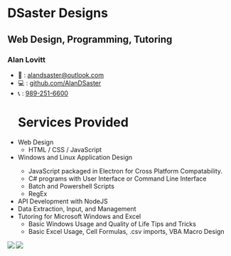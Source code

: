 <h1>DSaster Designs</h1>
<h2>Web Design, Programming, Tutoring</h2>
<h3>Alan Lovitt</h3>
<div>
	<ul>
		<li>
			📧 : <a href='mailto:alandsaster@outlook.com'>alandsaster@outlook.com</a>
		</li class='noselect'>
		<li class='noselect'>
			💻 : <a href='github.com/AlanDSaster'>github.com/AlanDSaster</a>
		</li>
		<li class='noselect'>
			📞 : <a href='tel:9892516600'>989-251-6600</a>
		</li>
	</ul>
</div>
<div id='card-back' class='scale-content-to-fit'>
	<div id='card-back-text'>
		<ul>
			<h1>Services Provided</h1>
			<li>
				Web Design
				<ul>
					<li>
						HTML / CSS / JavaScript
					</li>
				</ul>
			</li>
			<li>
				<div>
					Windows and Linux Application Design
					<ul>
						<li>
							JavaScript packaged in Electron for Cross Platform Compatability.
						</li>
						<li>
							C# programs with User Interface or Command Line Interface
						</li>
						<li>
							Batch and Powershell Scripts
						</li>
						<li>
							RegEx
						</li>
					</ul>
				</div>
			</li>
			<li>
				API Development with NodeJS
			</li>
			<li>
				Data Extraction, Input, and Management
			</li>
			<li>
				Tutoring for Microsoft Windows and Excel
				<ul>
					<li>
						Basic Windows Usage and Quality of Life Tips and Tricks
					</li>
					<li>
						Basic Excel Usage, Cell Formulas, .csv imports, VBA Macro Design
					</li>
				</ul>
			</li>
		</ul>
	</div>
</div>
<div>
	<a href=https://github.com/anuraghazra/github-readme-stats><img align=left src=https://github-readme-stats.vercel.app/api?username=AlanDSaster&show_icons=true&theme=dark></a>
</div>
<div>
	<a href=https://github.com/anuraghazra/github-readme-stats><img align=left src=https://github-readme-stats.vercel.app/api/top-langs/?username=AlanDSaster&theme=dark></a>
</div>
